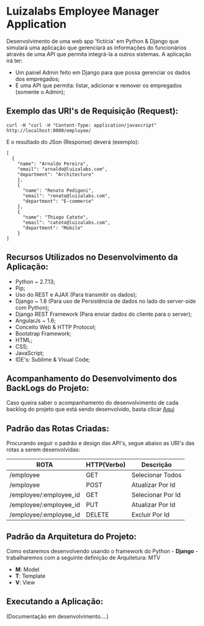 # Luizalabs Employee Manager Application 

Desenvolvimento de uma web app 'fictícia' em Python & Django que simulará uma aplicação que gerenciará as informações do funcionários através de uma API que permita integrá-la a outros sistemas. 
A aplicação irá ter: 

* Um painel Admin feito em Django para que possa gerenciar os dados dos empregados;
* E uma API que permita: listar, adicionar e remover os empregados (somente o Admin);

## Exemplo das URI's de Requisição (Request):

```
curl -H "curl -H "Content-Type: application/javascript" http://localhost:8000/employee/

```

E o resultado do JSon (Response) deverá (exemplo):

```
[
  {
    "name": "Arnaldo Pereira",
    "email": "arnaldo@luizalabs.com",
    "department": "Architecture"
    },
    {
      "name": "Renato Pedigoni",
      "email": "renato@luizalabs.com",
      "department": "E-commerce"
    },
    {
      "name": "Thiago Catoto",
      "email": "catoto@luizalabs.com",
      "department": "Mobile"
    }
]

```

## Recursos Utilizados no Desenvolvimento da Aplicação:

- Python ~ 2.7.13;
- Pip;
- Uso do REST e AJAX (Para transmitir os dados);
- Django ~ 1.8 (Para uso de Persistência de dados no lado do server-side com Python);
- Django REST Framework (Para enviar dados do cliente para o server);
- AngularJs ~ 1.6;
- Conceito Web & HTTP Protocol;
- Bootstrap Framework;
- HTML;
- CSS;
- JavaScript;
- IDE's: Sublime & Visual Code;

## Acompanhamento do Desenvolvimento dos BackLogs do Projeto:

Caso queira saber o acompanhamento do desenvolvimento de cada backlog do projeto que está sendo
desenvolvido, basta clicar [Aqui](https://trello.com/b/GU7mnbyn/projeto-luizalabs-employee-manager-application)

## Padrão das Rotas Criadas: 

Procurando seguir o padrão e design das API's, segue abaixo as URI's das rotas a serem desenvolvidas:

 ROTA                     |     HTTP(Verbo)   |      Descrição        | 
------------------------- | ----------------- | --------------------- | 
/employee                 |       GET         | Selecionar Todos      | 
/employee                 |       POST        | Atualizar Por Id      | 
/employee/:employee_id    |       GET         | Selecionar Por Id     | 
/employee/:employee_id    |       PUT         | Atualizar Por Id      |    
/employee/:employee_id    |       DELETE      | Excluir Por Id        |


## Padrão da Arquitetura do Projeto:

Como estaremos desenvolvendo usando o framework do Python - **Django** - trabalharemos com a seguinte definição de Arquitetura: MTV

- **M**: Model
- **T**: Template
- **V**: View


## Executando a Aplicação:


(Documentação em desenvolvimento....)
